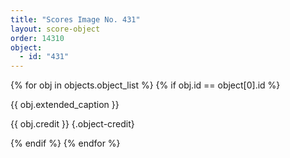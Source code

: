 ```yaml
---
title: "Scores Image No. 431"
layout: score-object
order: 14310
object:
  - id: "431"
---
```


{% for obj in objects.object_list %}
{% if obj.id == object[0].id %}

{{ obj.extended_caption }}

{{ obj.credit }} {.object-credit}

{% endif %}
{% endfor %}

